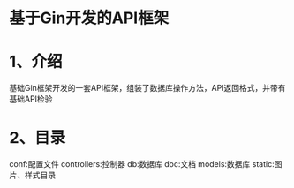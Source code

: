 # 基于Gin开发的API框架

# 1、介绍

基础Gin框架开发的一套API框架，组装了数据库操作方法，API返回格式，并带有基础API检验

# 2、目录

conf:配置文件
controllers:控制器
db:数据库
doc:文档
models:数据库
static:图片、样式目录